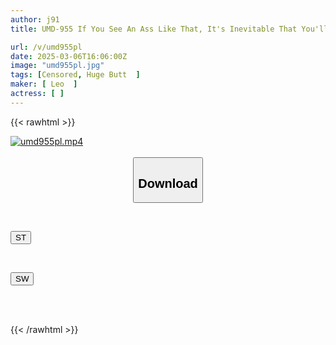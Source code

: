 ```yaml
---
author: j91
title: UMD-955 If You See An Ass Like That, It's Inevitable That You'll Want To Inseminate Her From Behind...5

url: /v/umd955pl
date: 2025-03-06T16:06:00Z
image: "umd955pl.jpg"
tags: [Censored, Huge Butt	]
maker: [ Leo  ]
actress: [ ]
---
```



{{< rawhtml >}}

<div class="video" data-videoid="zxyjedVwd3TYPo9">
    <a href="javascript:;">
        <img src="/v/umd955pl/umd955pl.jpg" width="WIDTH" height="HEIGHT" alt="umd955pl.mp4" loading="lazy">
    </a>
</div>

<script type="text/javascript" src="https://j91.asia/asset/on-demand-st.js"></script>

<br>
  <link rel="stylesheet" href="https://j91.asia/asset/bs5.css">
  
  <center>
  <button class="btn btn-primary" type="button" data-bs-toggle="collapse" data-bs-target=".multi-collapse" aria-expanded="false" aria-controls="multiCollapseExample1 multiCollapseExample2"><h2>Download</h2></button></center>
</p>
<div class="row">
  <div class="col">
    <div class="collapse multi-collapse" id="multiCollapseExample1">
      <div class="card card-body">
	      	      <br>
<div class="buttons">  
<p><a href="/v/umd955pl/st.html" target="_blank"><button class="btn-hover color-3"><i class="fa fa-download"></i> ST</button></a></p></div>
    </div>
  </div>
</div>
  <div class="col">
    <div class="collapse multi-collapse" id="multiCollapseExample2">
      <div class="card card-body">
	      <br>
<div class="buttons">
<p><a href="/v/umd955pl/sw.html" target="_blank"><button class="btn-hover color-2"><i class="fa fa-download"></i> SW</button></a></p></div>
<br><br>
      </div>
    </div>
  </div>
</div>

{{< /rawhtml >}}